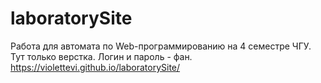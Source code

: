 # laboratorySite
Работа для автомата по Web-программированию на 4 семестре ЧГУ.
Тут только верстка. Логин и пароль - фан.
https://violettevi.github.io/laboratorySite/
